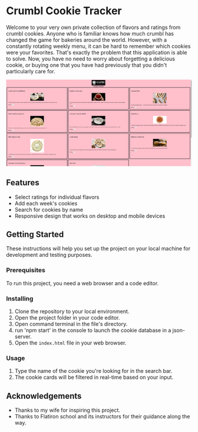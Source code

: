 # Crumbl Cookie Tracker

Welcome to your very own private collection of flavors and ratings from crumbl cookies. Anyone who is familiar knows how much crumbl has changed the game for bakeries around the world. However, with a constantly rotating weekly menu, it can be hard to remember which cookies were your favorites. That's exactly the problem that this application is able to solve. Now, you have no need to worry about forgetting a delicious cookie, or buying one that you have had previously that you didn't particularly care for.

![Getting Started](./images/cookie-tracker-screenshot.png)

## Features

- Select ratings for individual flavors
- Add each week's cookies
- Search for cookies by name
- Responsive design that works on desktop and mobile devices

## Getting Started

These instructions will help you set up the project on your local machine for development and testing purposes.

### Prerequisites

To run this project, you need a web browser and a code editor.

### Installing

1. Clone the repository to your local environment.
2. Open the project folder in your code editor.
3. Open command terminal in the file's directory.
4. run 'npm start' in the console to launch the cookie database in a json-server.
5. Open the `index.html` file in your web browser.

### Usage

1. Type the name of the cookie you're looking for in the search bar.
2. The cookie cards will be filtered in real-time based on your input.

## Acknowledgements

- Thanks to my wife for inspiring this project.
- Thanks to Flatiron school and its instructors for their guidance along the way.